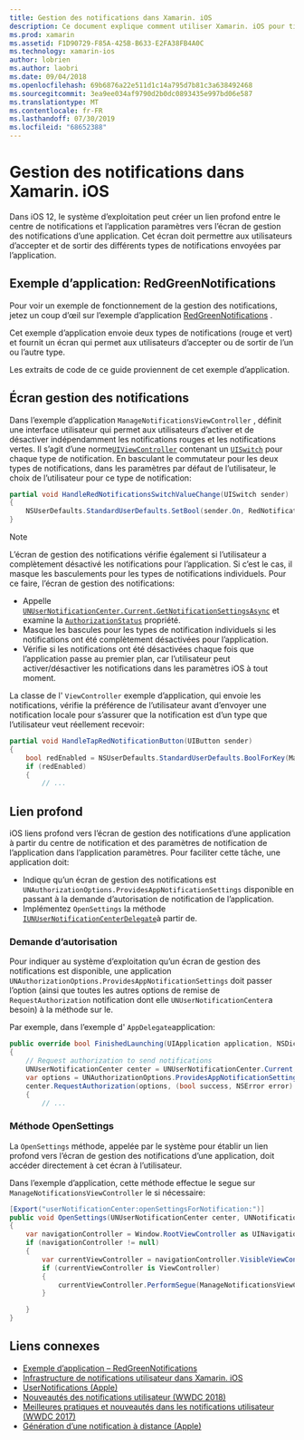 ```yaml
---
title: Gestion des notifications dans Xamarin. iOS
description: Ce document explique comment utiliser Xamarin. iOS pour tirer parti des nouvelles fonctionnalités de gestion des notifications introduites dans iOS 12.
ms.prod: xamarin
ms.assetid: F1D90729-F85A-425B-B633-E2FA38FB4A0C
ms.technology: xamarin-ios
author: lobrien
ms.author: laobri
ms.date: 09/04/2018
ms.openlocfilehash: 69b6876a22e511d1c14a795d7b81c3a638492468
ms.sourcegitcommit: 3ea9ee034af9790d2b0dc0893435e997bd06e587
ms.translationtype: MT
ms.contentlocale: fr-FR
ms.lasthandoff: 07/30/2019
ms.locfileid: "68652388"
---
```

# <a name="notification-management-in-xamarinios"></a>Gestion des notifications dans Xamarin. iOS

Dans iOS 12, le système d’exploitation peut créer un lien profond entre le centre de notifications et l’application paramètres vers l’écran de gestion des notifications d’une application. Cet écran doit permettre aux utilisateurs d’accepter et de sortir des différents types de notifications envoyées par l’application.

## <a name="sample-app-redgreennotifications"></a>Exemple d’application: RedGreenNotifications

Pour voir un exemple de fonctionnement de la gestion des notifications, jetez un coup d’œil sur l’exemple d’application [RedGreenNotifications](https://docs.microsoft.com/samples/xamarin/ios-samples/ios12-redgreennotifications) .

Cet exemple d’application envoie deux types de notifications (rouge et vert) et fournit un écran qui permet aux utilisateurs d’accepter ou de sortir de l’un ou l’autre type.

Les extraits de code de ce guide proviennent de cet exemple d’application.

## <a name="notification-management-screen"></a>Écran gestion des notifications

Dans l’exemple d’application `ManageNotificationsViewController` , définit une interface utilisateur qui permet aux utilisateurs d’activer et de désactiver indépendamment les notifications rouges et les notifications vertes. Il s’agit d’une norme[`UIViewController`](xref:UIKit.UIViewController)
contenant un [`UISwitch`](xref:UIKit.UISwitch) pour chaque type de notification. En basculant le commutateur pour les deux types de notifications, dans les paramètres par défaut de l’utilisateur, le choix de l’utilisateur pour ce type de notification:

```csharp
partial void HandleRedNotificationsSwitchValueChange(UISwitch sender)
{
    NSUserDefaults.StandardUserDefaults.SetBool(sender.On, RedNotificationsEnabledKey);
}
```

> [!NOTE]
> L’écran de gestion des notifications vérifie également si l’utilisateur a complètement désactivé les notifications pour l’application. Si c’est le cas, il masque les basculements pour les types de notifications individuels. Pour ce faire, l’écran de gestion des notifications:
>
> - Appelle [`UNUserNotificationCenter.Current.GetNotificationSettingsAsync`](xref:UserNotifications.UNUserNotificationCenter.GetNotificationSettingsAsync) et examine la [`AuthorizationStatus`](xref:UserNotifications.UNNotificationSettings.AuthorizationStatus) propriété.
> - Masque les bascules pour les types de notification individuels si les notifications ont été complètement désactivées pour l’application.
> - Vérifie si les notifications ont été désactivées chaque fois que l’application passe au premier plan, car l’utilisateur peut activer/désactiver les notifications dans les paramètres iOS à tout moment.

La classe de l' `ViewController` exemple d’application, qui envoie les notifications, vérifie la préférence de l’utilisateur avant d’envoyer une notification locale pour s’assurer que la notification est d’un type que l’utilisateur veut réellement recevoir:

```csharp
partial void HandleTapRedNotificationButton(UIButton sender)
{
    bool redEnabled = NSUserDefaults.StandardUserDefaults.BoolForKey(ManageNotificationsViewController.RedNotificationsEnabledKey);
    if (redEnabled)
    {
        // ...
```

## <a name="deep-link"></a>Lien profond

iOS liens profond vers l’écran de gestion des notifications d’une application à partir du centre de notification et des paramètres de notification de l’application dans l’application paramètres. Pour faciliter cette tâche, une application doit:

- Indique qu’un écran de gestion des notifications est `UNAuthorizationOptions.ProvidesAppNotificationSettings` disponible en passant à la demande d’autorisation de notification de l’application.
- Implémentez `OpenSettings` la méthode [`IUNUserNotificationCenterDelegate`](xref:UserNotifications.IUNUserNotificationCenterDelegate)à partir de.

### <a name="authorization-request"></a>Demande d’autorisation

Pour indiquer au système d’exploitation qu’un écran de gestion des notifications est disponible, une application `UNAuthorizationOptions.ProvidesAppNotificationSettings` doit passer l’option (ainsi que toutes les autres options de remise de `RequestAuthorization` notification dont elle `UNUserNotificationCenter`a besoin) à la méthode sur le.

Par exemple, dans l’exemple d' `AppDelegate`application:

```csharp
public override bool FinishedLaunching(UIApplication application, NSDictionary launchOptions)
{
    // Request authorization to send notifications
    UNUserNotificationCenter center = UNUserNotificationCenter.Current;
    var options = UNAuthorizationOptions.ProvidesAppNotificationSettings | UNAuthorizationOptions.Alert | UNAuthorizationOptions.Sound | UNAuthorizationOptions.Provisional;
    center.RequestAuthorization(options, (bool success, NSError error) =>
    {
        // ...
```

### <a name="opensettings-method"></a>Méthode OpenSettings

La `OpenSettings` méthode, appelée par le système pour établir un lien profond vers l’écran de gestion des notifications d’une application, doit accéder directement à cet écran à l’utilisateur.

Dans l’exemple d’application, cette méthode effectue le segue sur `ManageNotificationsViewController` le si nécessaire:

```csharp
[Export("userNotificationCenter:openSettingsForNotification:")]
public void OpenSettings(UNUserNotificationCenter center, UNNotification notification)
{
    var navigationController = Window.RootViewController as UINavigationController;
    if (navigationController != null)
    {
        var currentViewController = navigationController.VisibleViewController;
        if (currentViewController is ViewController)
        {
            currentViewController.PerformSegue(ManageNotificationsViewController.ShowManageNotificationsSegue, this);
        }

    }
}
```

## <a name="related-links"></a>Liens connexes

- [Exemple d’application – RedGreenNotifications](https://docs.microsoft.com/samples/xamarin/ios-samples/ios12-redgreennotifications)
- [Infrastructure de notifications utilisateur dans Xamarin. iOS](~/ios/platform/user-notifications/index.md)
- [UserNotifications (Apple)](https://developer.apple.com/documentation/usernotifications?language=objc)
- [Nouveautés des notifications utilisateur (WWDC 2018)](https://developer.apple.com/videos/play/wwdc2018/710/)
- [Meilleures pratiques et nouveautés dans les notifications utilisateur (WWDC 2017)](https://developer.apple.com/videos/play/wwdc2017/708/)
- [Génération d’une notification à distance (Apple)](https://developer.apple.com/documentation/usernotifications/setting_up_a_remote_notification_server/generating_a_remote_notification)
